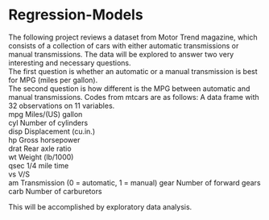 # Regression-Models
The following project reviews a dataset from Motor Trend magazine, which consists of a collection of cars with either 
automatic transmissions or manual transmissions.  The data will be explored to answer two very interesting and necessary questions.  
The first question is whether an automatic or a manual transmission is best for MPG (miles per gallon).  
The second question is how different is the MPG between automatic and manual transmissions.
Codes from mtcars are as follows:
A data frame with 32 observations on 11 variables.	
mpg	Miles/(US) gallon		
cyl	Number of cylinders		
disp	Displacement (cu.in.)		
hp	Gross horsepower		
drat	Rear axle ratio		
wt	Weight (lb/1000)		
qsec	1/4 mile time		
vs	V/S			
am	Transmission (0 = automatic, 1 = manual)
gear	Number of forward gears		
carb	Number of carburetors		
				
This will be accomplished by exploratory data analysis.
